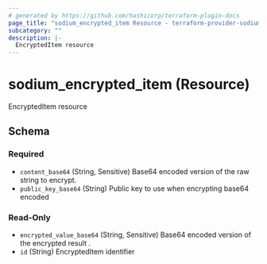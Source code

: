 ```yaml
---
# generated by https://github.com/hashicorp/terraform-plugin-docs
page_title: "sodium_encrypted_item Resource - terraform-provider-sodium"
subcategory: ""
description: |-
  EncryptedItem resource
---
```


# sodium_encrypted_item (Resource)

EncryptedItem resource



<!-- schema generated by tfplugindocs -->
## Schema

### Required

- `content_base64` (String, Sensitive) Base64 encoded version of the raw string to encrypt.
- `public_key_base64` (String) Public key to use when encrypting base64 encoded

### Read-Only

- `encrypted_value_base64` (String, Sensitive) Base64 encoded version of the encrypted result .
- `id` (String) EncryptedItem identifier
